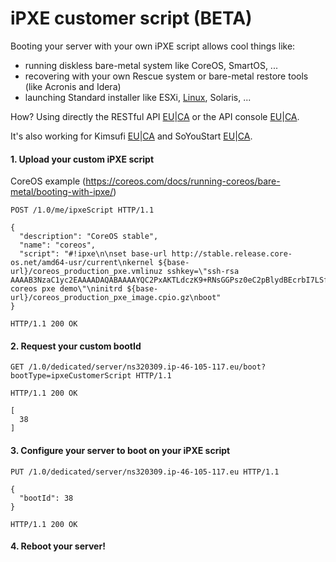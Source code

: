 # iPXE customer script (BETA)

Booting your server with your own iPXE script allows cool things like:
 - running diskless bare-metal system like CoreOS, SmartOS, ...
 - recovering with your own Rescue system or bare-metal restore tools (like Acronis and Idera)
 - launching Standard installer like ESXi, [Linux](examples/linux.md), Solaris, ...

How?
Using directly the RESTful API [EU](https://api.ovh.com/)|[CA](https://ca.api.ovh.com) or the API console [EU](https://api.ovh.com/console/)|[CA](https://ca.api.ovh.com/console/).

It's also working for Kimsufi [EU](https://eu.api.kimsufi.com)|[CA](https://ca.api.kimsufi.com) and SoYouStart [EU](https://eu.api.soyoustart.com)|[CA](https://ca.api.soyoustart.com).


#### 1. Upload your custom iPXE script
CoreOS example (https://coreos.com/docs/running-coreos/bare-metal/booting-with-ipxe/)

```http
POST /1.0/me/ipxeScript HTTP/1.1

{
  "description": "CoreOS stable",
  "name": "coreos",
  "script": "#!ipxe\n\nset base-url http://stable.release.core-os.net/amd64-usr/current\nkernel ${base-url}/coreos_production_pxe.vmlinuz sshkey=\"ssh-rsa AAAAB3NzaC1yc2EAAAADAQABAAAAYQC2PxAKTLdczK9+RNsGGPsz0eC2pBlydBEcrbI7LSfiN7Bo5hQQVjki+Xpnp8EEYKpzu6eakL8MJj3E28wT/vNklT1KyMZrXnVhtsmOtBKKG/++odpaavdW2/AU0l7RZiE= coreos pxe demo\"\ninitrd ${base-url}/coreos_production_pxe_image.cpio.gz\nboot"
}
```
```http
HTTP/1.1 200 OK
```

#### 2. Request your custom bootId

```http
GET /1.0/dedicated/server/ns320309.ip-46-105-117.eu/boot?bootType=ipxeCustomerScript HTTP/1.1
```
```http
HTTP/1.1 200 OK

[
  38
]
```

#### 3. Configure your server to boot on your iPXE script

```http
PUT /1.0/dedicated/server/ns320309.ip-46-105-117.eu HTTP/1.1

{
  "bootId": 38
}
```
```http
HTTP/1.1 200 OK
```

#### 4. Reboot your server!
